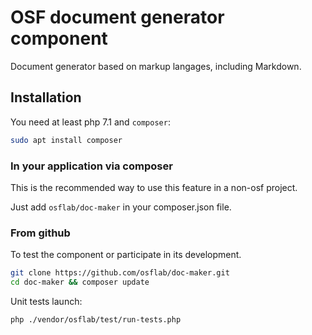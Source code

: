 # OSF document generator component

Document generator based on markup langages, including Markdown.

## Installation

You need at least php 7.1 and `composer`:

```bash
sudo apt install composer
```

### In your application via composer

This is the recommended way to use this feature in a non-osf project.

Just add `osflab/doc-maker` in your composer.json file.

### From github

To test the component or participate in its development.

```bash
git clone https://github.com/osflab/doc-maker.git
cd doc-maker && composer update
```

Unit tests launch:

```bash
php ./vendor/osflab/test/run-tests.php
```
